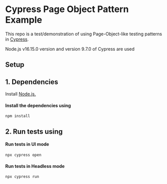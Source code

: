 # Cypress Page Object Pattern Example

This repo is a test/demonstration of using Page-Object-like testing patterns in [Cypress](https://www.cypress.io/).

Node.js v16.15.0 version and version 9.7.0 of Cypress are used

## Setup

## 1. Dependencies

Install [Node.js.](https://nodejs.org/en/)
#### Install the dependencies using
 ```
npm install
 ```

## 2. Run tests using
#### Run tests in UI mode
 ```shell
npx cypress open
 ```
#### Run tests in Headless mode
 ```shell
npx cypress run
 ```